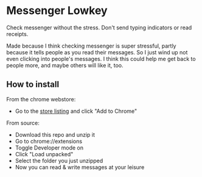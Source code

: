 # Messenger Lowkey
Check messenger without the stress. Don't send typing indicators or read receipts.

Made because I think checking messenger is super stressful, partly because it tells people as you read their messages. So I just wind up not even clicking into people's messages. I think this could help me get back to people more, and maybe others will like it, too.


## How to install
From the chrome webstore:
- Go to the [store listing](https://chrome.google.com/webstore/detail/pacafepjegmgiiidkgofifmfcjfdkpea/publish-accepted?authuser=3&hl=en) and click "Add to Chrome"

From source:
- Download this repo and unzip it
- Go to chrome://extensions
- Toggle Developer mode on
- Click "Load unpacked"
- Select the folder you just unzipped
- Now you can read & write messages at your leisure
